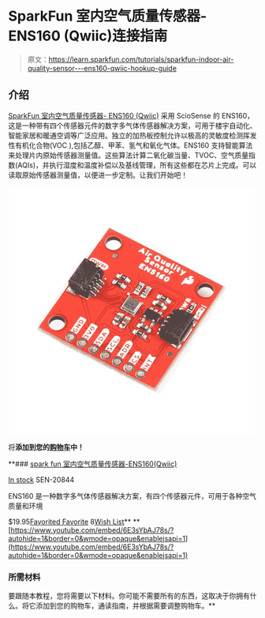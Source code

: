 # SparkFun 室内空气质量传感器- ENS160 (Qwiic)连接指南

> 原文：<https://learn.sparkfun.com/tutorials/sparkfun-indoor-air-quality-sensor---ens160-qwiic-hookup-guide>

## 介绍

[SparkFun 室内空气质量传感器- ENS160 (Qwiic)](http://www.sparkfun.com/products/20844) 采用 ScioSense 的 ENS160，这是一种带有四个传感器元件的数字多气体传感器解决方案，可用于楼宇自动化、智能家居和暖通空调等广泛应用。独立的加热板控制允许以极高的灵敏度检测挥发性有机化合物(VOC ),包括乙醇、甲苯、氢气和氧化气体。ENS160 支持智能算法来处理片内原始传感器测量值。这些算法计算二氧化碳当量、TVOC、空气质量指数(AQIs)，并执行湿度和温度补偿以及基线管理，所有这些都在芯片上完成。可以读取原始传感器测量值，以便进一步定制。让我们开始吧！

[![SparkFun Indoor Air Quality Sensor - ENS160 (Qwiic)](img/7a6878cb29ad27d771b4c4ccbac39f93.png)](https://www.sparkfun.com/products/20844) 

将**添加到您的[购物车](https://www.sparkfun.com/cart)中！**

 **### [spark fun 室内空气质量传感器-ENS160(Qwiic)](https://www.sparkfun.com/products/20844)

[In stock](https://learn.sparkfun.com/static/bubbles/ "in stock") SEN-20844

ENS160 是一种数字多气体传感器解决方案，有四个传感器元件，可用于各种空气质量和环境

$19.95[Favorited Favorite](# "Add to favorites") 8[Wish List](# "Add to wish list")** **[https://www.youtube.com/embed/6E3sYbAJ78s/?autohide=1&border=0&wmode=opaque&enablejsapi=1](https://www.youtube.com/embed/6E3sYbAJ78s/?autohide=1&border=0&wmode=opaque&enablejsapi=1)

### 所需材料

要跟随本教程，您将需要以下材料。你可能不需要所有的东西，这取决于你拥有什么。将它添加到您的购物车，通读指南，并根据需要调整购物车。**